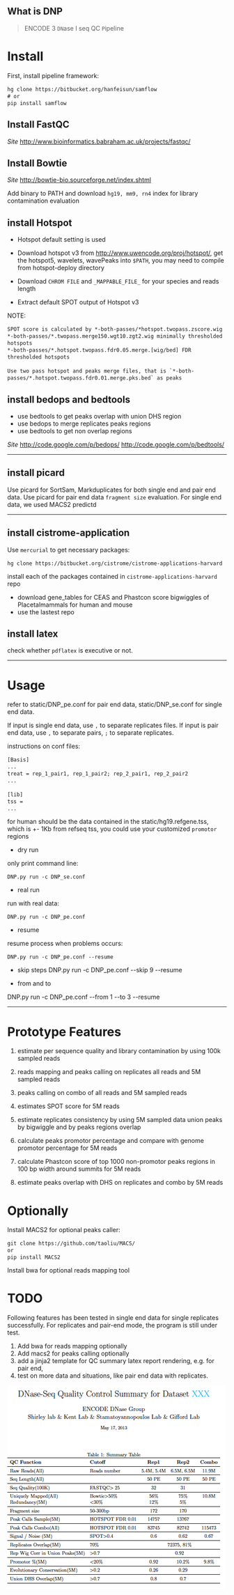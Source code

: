 ## What is DNP
> ENCODE 3 `DN`ase I seq QC `P`ipeline

Install 
=============

First, install pipeline framework: 

	hg clone https://bitbucket.org/hanfeisun/samflow
	# or
	pip install samflow
	
	
Install FastQC
------------------
*Site* 	<http://www.bioinformatics.babraham.ac.uk/projects/fastqc/>

Install Bowtie
----------------
*Site* <http://bowtie-bio.sourceforge.net/index.shtml>

Add binary to PATH and download `hg19, mm9, rn4` index for library contamination evaluation

install Hotspot
----------------
* Hotspot default setting is used
* Download hotspot v3 from <http://www.uwencode.org/proj/hotspot/>, get the hotspot5, wavelets, wavePeaks into `$PATH`, you may need to compile from hotspot-deploy directory

* Download `CHROM FILE` and `_MAPPABLE_FILE_` for your species and reads length
* Extract default SPOT output of Hotspot v3


NOTE: 
	
	SPOT score is calculated by *-both-passes/*hotspot.twopass.zscore.wig
	*-both-passes/*.twopass.merge150.wgt10.zgt2.wig minimally thresholded hotspots
	*-both-passes/*.hotspot.twopass.fdr0.05.merge.[wig/bed] FDR thresholded hotspots

	Use two pass hotspot and peaks merge files, that is `*-both-passes/*.hotspot.twopass.fdr0.01.merge.pks.bed` as peaks
	

install bedops and bedtools
-----------------------------
* use bedtools to get peaks overlap with union DHS region
* use bedops to merge replicates peaks regions
* use bedtools to get non overlap regions

*Site* <http://code.google.com/p/bedops/> <http://code.google.com/p/bedtools/>

*** 


install picard
--------------------
Use picard for SortSam, Markduplicates for both single end and pair end data.
Use picard for pair end data `fragment size` evaluation.
For single end data, we used MACS2 predictd

----

install cistrome-application
----------------------------
Use `mercurial` to get necessary packages:

    hg clone https://bitbucket.org/cistrome/cistrome-applications-harvard
    
install each of the packages contained in `cistrome-applications-harvard` repo

* download gene_tables for CEAS and Phastcon score bigwiggles of Placetalmammals for human and mouse
* use the lastest repo


install latex
---------------
check whether `pdflatex` is executive or not.

- - - -


Usage
=============

refer to static/DNP_pe.conf for pair end data, static/DNP_se.conf for single end data.

If input is single end data, use `,` to separate replicates files.
If input is pair end data, use `,` to separate pairs, `;` to separate replicates.

instructions on conf files:
	
	[Basis]
	...
	treat = rep_1_pair1, rep_1_pair2; rep_2_pair1, rep_2_pair2
	...

	[lib] 
	tss = 
	...
	
for human should be the data contained in the static/hg19.refgene.tss, which is +- 1Kb from refseq tss, you could use your customized `promotor` regions


* dry run

only print command line: 

	DNP.py run -c DNP_se.conf

* real run

run with real data: 

	DNP.py run -c DNP_pe.conf

* resume

resume process when problems occurs:

	DNP.py run -c DNP_pe.conf --resume


* skip steps
DNP.py run -c DNP_pe.conf --skip 9 --resume

* from and to

DNP.py run -c DNP_pe.conf --from 1 --to 3 --resume

----

Prototype  Features
======================

1. estimate per sequence quality and library contamination by using 100k sampled reads

2. reads mapping and peaks calling on replicates all reads and 5M sampled reads

3. peaks calling on combo of all reads and 5M sampled reads

4. estimates SPOT score for 5M reads

5. estimate replicates consistency by using 5M sampled data union peaks by bigwiggle and by peaks regions overlap
6. calculate peaks promotor percentage and compare with genome promotor percentage for 5M reads

7. calculate Phastcon score of top 1000 non-promotor peaks regions in 100 bp width around summits for 5M reads

8. estimate peaks overlap with DHS on replicates and combo by 5M reads

Optionally
===========

Install MACS2 for optional peaks caller: 

	git clone https://github.com/taoliu/MACS/
	or 
	pip install MACS2
	
Install bwa for optional reads mapping tool


TODO
=====================
Following features has been tested in single end data for single replicates successfully.
For replicates and pair-end mode, the program is still under test.

1. Add bwa for reads mapping optionally
2. Add macs2 for peaks calling optionally
3. add a jinja2 template for QC summary latex report rendering, e.g. for pair end, 
4. test on more data and situations, like pair end data with replicates.

![QC report](example.png)
